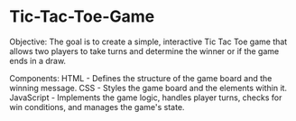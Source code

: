 # Tic-Tac-Toe-Game
Objective: The goal is to create a simple, interactive Tic Tac Toe game that allows two players to take turns and determine the winner or if the game ends in a draw.

Components:
HTML - Defines the structure of the game board and the winning message.
CSS - Styles the game board and the elements within it.
JavaScript - Implements the game logic, handles player turns, checks for win conditions, and manages the game's state.
